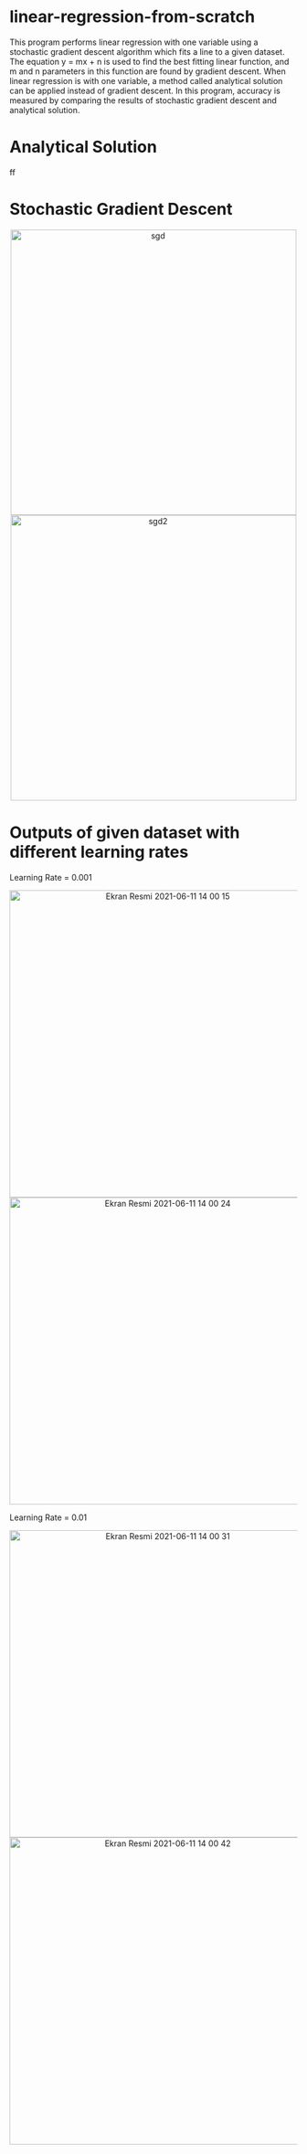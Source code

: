 # linear-regression-from-scratch

This program performs linear regression with one variable using a stochastic gradient descent algorithm which fits a line to a given dataset. The equation y = mx + n is used to find the best fitting linear function, and m and n parameters in this function are found by gradient descent. When linear regression is with one variable, a method called analytical solution can be applied instead of gradient descent. In this program, accuracy is measured by comparing the results of stochastic gradient descent and analytical solution.

# Analytical Solution

ff

# Stochastic Gradient Descent


<p align="center"> 
  <img width="500" alt="sgd" src="https://user-images.githubusercontent.com/52889449/121677051-0d42a300-cabe-11eb-885f-a61f87828551.png"> 
  <img width="500" alt="sgd2" src="https://user-images.githubusercontent.com/52889449/121677065-129fed80-cabe-11eb-84c8-d80fac6dbc21.png"> 
</p>



# Outputs of given dataset with different learning rates

Learning Rate = 0.001

<p align="center">
 <img width="538" alt="Ekran Resmi 2021-06-11 14 00 15" src="https://user-images.githubusercontent.com/52889449/121676550-6fe76f00-cabd-11eb-8955-378c10e2e1dd.png"> 
 <img width="538" alt="Ekran Resmi 2021-06-11 14 00 24" src="https://user-images.githubusercontent.com/52889449/121676559-71b13280-cabd-11eb-9851-0bd0ec7b6c9b.png"> 
</p>

Learning Rate = 0.01 

<p align="center">
<img width="538" alt="Ekran Resmi 2021-06-11 14 00 31" src="https://user-images.githubusercontent.com/52889449/121676604-7c6bc780-cabd-11eb-8272-7f10531f17f6.png">
<img width="538" alt="Ekran Resmi 2021-06-11 14 00 42" src="https://user-images.githubusercontent.com/52889449/121676608-7d9cf480-cabd-11eb-8ffa-3bfd96a8206d.png">
</p>
